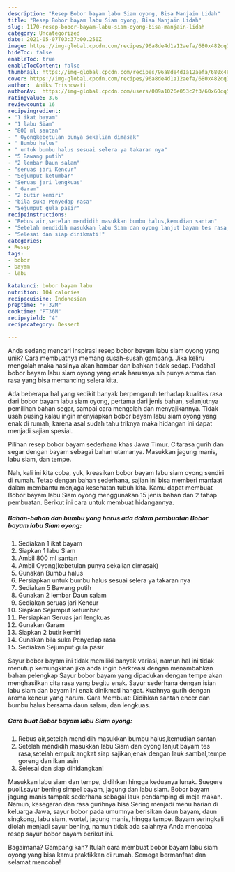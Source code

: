 ```yaml
---
description: "Resep Bobor bayam labu Siam oyong, Bisa Manjain Lidah"
title: "Resep Bobor bayam labu Siam oyong, Bisa Manjain Lidah"
slug: 1170-resep-bobor-bayam-labu-siam-oyong-bisa-manjain-lidah
category: Uncategorized
date: 2021-05-07T03:37:00.250Z
image: https://img-global.cpcdn.com/recipes/96a8de4d1a12aefa/680x482cq70/bobor-bayam-labu-siam-oyong-foto-resep-utama.jpg
hideToc: false
enableToc: true
enableTocContent: false
thumbnail: https://img-global.cpcdn.com/recipes/96a8de4d1a12aefa/680x482cq70/bobor-bayam-labu-siam-oyong-foto-resep-utama.jpg
cover: https://img-global.cpcdn.com/recipes/96a8de4d1a12aefa/680x482cq70/bobor-bayam-labu-siam-oyong-foto-resep-utama.jpg
author:  Aniks Trisnowati
authorAv:  https://img-global.cpcdn.com/users/009a1026e053c2f3/60x60cq50/avatar.jpg
ratingvalue: 3.6
reviewcount: 16
recipeingredient:
- "1 ikat bayam"
- "1 labu Siam"
- "800 ml santan"
- " Oyongkebetulan punya sekalian dimasak"
- " Bumbu halus"
- " untuk bumbu halus sesuai selera ya takaran nya"
- "5 Bawang putih"
- "2 lembar Daun salam"
- "seruas jari Kencur"
- "Sejumput ketumbar"
- "Seruas jari lengkuas"
- " Garam"
- "2 butir kemiri"
- "bila suka Penyedap rasa"
- "Sejumput gula pasir"
recipeinstructions:
- "Rebus air,setelah mendidih masukkan bumbu halus,kemudian santan"
- "Setelah mendidih masukkan labu Siam dan oyong lanjut bayam tes rasa,setelah empuk angkat siap sajikan,enak dengan lauk sambal,tempe goreng dan ikan asin"
- "Selesai dan siap dinikmati!"
categories:
- Resep
tags:
- bobor
- bayam
- labu

katakunci: bobor bayam labu 
nutrition: 104 calories
recipecuisine: Indonesian
preptime: "PT32M"
cooktime: "PT36M"
recipeyield: "4"
recipecategory: Dessert

---
```



Anda sedang mencari inspirasi resep bobor bayam labu siam oyong yang unik? Cara membuatnya memang susah-susah gampang. Jika keliru mengolah maka hasilnya akan hambar dan bahkan tidak sedap. Padahal bobor bayam labu siam oyong yang enak harusnya sih punya aroma dan rasa yang bisa memancing selera kita.


Ada beberapa hal yang sedikit banyak berpengaruh terhadap kualitas rasa dari bobor bayam labu siam oyong, pertama dari jenis bahan, selanjutnya pemilihan bahan segar, sampai cara mengolah dan menyajikannya. Tidak usah pusing kalau ingin menyiapkan bobor bayam labu siam oyong yang enak di rumah, karena asal sudah tahu triknya maka hidangan ini dapat menjadi sajian spesial.

Pilihan resep bobor bayam sederhana khas Jawa Timur. Citarasa gurih dan segar dengan bayam sebagai bahan utamanya. Masukkan jagung manis, labu siam, dan tempe.


Nah, kali ini kita coba, yuk, kreasikan bobor bayam labu siam oyong sendiri di rumah. Tetap dengan bahan sederhana, sajian ini bisa memberi manfaat dalam membantu menjaga kesehatan tubuh kita. Kamu dapat membuat Bobor bayam labu Siam oyong menggunakan 15 jenis bahan dan 2 tahap pembuatan. Berikut ini cara untuk membuat hidangannya.

<!--inarticleads1-->

##### Bahan-bahan dan bumbu yang harus ada dalam pembuatan Bobor bayam labu Siam oyong:

1. Sediakan 1 ikat bayam
1. Siapkan 1 labu Siam
1. Ambil 800 ml santan
1. Ambil  Oyong(kebetulan punya sekalian dimasak)
1. Gunakan  Bumbu halus
1. Persiapkan  untuk bumbu halus sesuai selera ya takaran nya
1. Sediakan 5 Bawang putih
1. Gunakan 2 lembar Daun salam
1. Sediakan seruas jari Kencur
1. Siapkan Sejumput ketumbar
1. Persiapkan Seruas jari lengkuas
1. Gunakan  Garam
1. Siapkan 2 butir kemiri
1. Gunakan bila suka Penyedap rasa
1. Sediakan Sejumput gula pasir


Sayur bobor bayam ini tidak memiliki banyak variasi, namun hal ini tidak menutup kemungkinan jika anda ingin berkreasi dengan menambahkan bahan pelengkap Sayur bobor bayam yang dipadukan dengan tempe akan menghasilkan cita rasa yang begitu enak. Sayur sederhana dengan isian labu siam dan bayam ini enak dinikmati hangat. Kuahnya gurih dengan aroma kencur yang harum. Cara Membuat: Didihkan santan encer dan bumbu halus bersama daun salam, dan lengkuas. 

<!--inarticleads2-->

##### Cara buat Bobor bayam labu Siam oyong:

1. Rebus air,setelah mendidih masukkan bumbu halus,kemudian santan
1. Setelah mendidih masukkan labu Siam dan oyong lanjut bayam tes rasa,setelah empuk angkat siap sajikan,enak dengan lauk sambal,tempe goreng dan ikan asin
1. Selesai dan siap dihidangkan!

Masukkan labu siam dan tempe, didihkan hingga keduanya lunak. Suegere puoll.sayur bening simpel bayam, jagung dan labu siam. Bobor bayam jagung manis tampak sederhana sebagai lauk pendamping di meja makan. Namun, kesegaran dan rasa gurihnya bisa Sering menjadi menu harian di keluarga Jawa, sayur bobor pada umumnya berisikan daun bayam, daun singkong, labu siam, wortel, jagung manis, hingga tempe. Bayam seringkali diolah menjadi sayur bening, namun tidak ada salahnya Anda mencoba resep sayur bobor bayam berikut ini. 

Bagaimana? Gampang kan? Itulah cara membuat bobor bayam labu siam oyong yang bisa kamu praktikkan di rumah. Semoga bermanfaat dan selamat mencoba!
